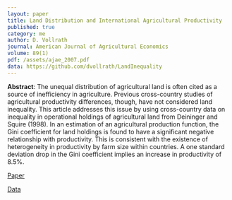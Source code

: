 ```yaml
---
layout: paper
title: Land Distribution and International Agricultural Productivity
published: true
category: me
author: D. Vollrath
journal: American Journal of Agricultural Economics
volume: 89(1)
pdf: /assets/ajae_2007.pdf
data: https://github.com/dvollrath/LandInequality
---
```

**Abstract**: The unequal distribution of agricultural land is often cited as a source of inefficiency in agriculture. Previous cross-country studies of agricultural productivity differences, though, have not considered land inequality. This article addresses this issue by using cross-country data on inequality in operational holdings of agricultural land from Deininger and Squire (1998). In an estimation of an agricultural production function, the Gini coefficient for land holdings is found to have a significant negative relationship with productivity. This is consistent with the existence of heterogeneity in productivity by farm size within countries. A one standard deviation drop in the Gini coefficient implies an increase in productivity of 8.5%.

[Paper](/assets/ajae_2007.pdf)

[Data](https://github.com/dvollrath/LandInequality)
